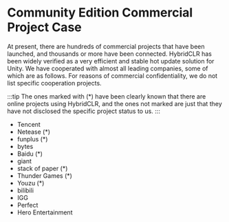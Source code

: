 # Community Edition Commercial Project Case

At present, there are hundreds of commercial projects that have been launched, and thousands or more have been connected. HybridCLR has been widely verified as a very efficient and stable hot update solution for Unity.
We have cooperated with almost all leading companies, some of which are as follows. For reasons of commercial confidentiality, we do not list specific cooperation projects.

:::tip
The ones marked with (*) have been clearly known that there are online projects using HybridCLR, and the ones not marked are just that they have not disclosed the specific project status to us.
:::

- Tencent
- Netease (*)
- funplus (*)
- bytes
- Baidu (*)
- giant
- stack of paper (*)
- Thunder Games (*)
- Youzu (*)
- bilibili
- IGG
- Perfect
- Hero Entertainment